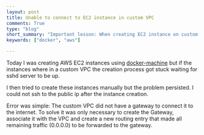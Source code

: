 ```yaml
---
layout: post
title: Unable to connect to EC2 instance in custom VPC
comments: True
type: "blog"
short_summary: "Important lesson: When creating EC2 instance on custom VPCs, if you are unable to ssh to them, blame the gateway..."
keywords: ["docker", "aws"]

---
```


Today I was creating AWS EC2 instances using [docker-machine](https://github.com/docker/machine) but if the instances where in a custom VPC the creation process got stuck waiting for sshd server to be up.

I then tried to create these instances manually but the problem persisted. I could not ssh to the public ip after the instance creation.

Error was simple: The custom VPC did not have a gateway to connect it to the internet. To solve it was only necessary to create the Gateway, associate it with the VPC and create a new routing entry that made all remaining traffic (0.0.0.0) to be forwarded to the gateway.
